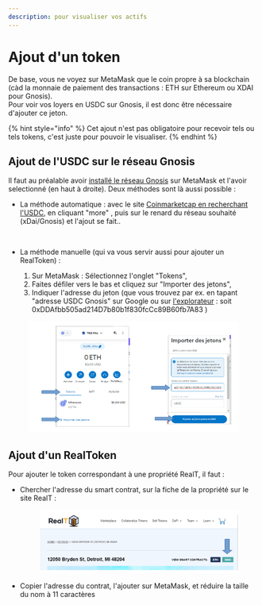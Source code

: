 ```yaml
---
description: pour visualiser vos actifs
---
```


# Ajout d'un token

De base, vous ne voyez sur MetaMask que le coin propre à sa blockchain (càd la monnaie de paiement des transactions : ETH sur Ethereum ou XDAI pour Gnosis).\
Pour voir vos loyers en USDC sur Gnosis, il est donc être nécessaire d'ajouter ce jeton.

{% hint style="info" %}
Cet ajout n'est pas obligatoire pour recevoir tels ou tels tokens, c'est juste pour pouvoir le visualiser.
{% endhint %}

## Ajout de l'USDC sur le réseau Gnosis

Il faut au préalable avoir [installé le réseau Gnosis](ajout-dun-reseau.md) sur MetaMask et l'avoir selectionné (en haut à droite). Deux méthodes sont là aussi possible :&#x20;

*   La méthode automatique : avec le site [Coinmarketcap en recherchant l'USDC](https://coinmarketcap.com/fr/currencies/usd-coin/), en cliquant "more" , puis sur le renard du réseau souhaité (xDai/Gnosis) et l'ajout se fait..

    <figure><img src="../../.gitbook/assets/image (115).png" alt=""><figcaption></figcaption></figure>
* La méthode manuelle (qui va vous servir aussi pour ajouter un RealToken) :&#x20;
  1. Sur MetaMask : Sélectionnez l'onglet "Tokens",
  2. Faites défiler vers le bas et cliquez sur "Importer des jetons",
  3. Indiquer l'adresse du jeton (que vous trouvez par ex. en tapant "adresse USDC Gnosis" sur Google ou sur [l'explorateur](../../defi-realt/explorateurs/) : soit 0xDDAfbb505ad214D7b80b1f830fcCc89B60fb7A83 )

<figure><img src="../../.gitbook/assets/image (123).png" alt=""><figcaption></figcaption></figure>

## Ajout d'un RealToken

Pour ajouter le token correspondant à une propriété RealT, il faut  :&#x20;

*   Chercher l'adresse du smart contrat, sur la fiche de la propriété sur le site RealT :&#x20;

    <figure><img src="../../.gitbook/assets/image (1) (1) (1) (1) (1) (1) (1) (1) (1) (1).png" alt=""><figcaption></figcaption></figure>
*   Copier l'adresse du contrat, l'ajouter sur MetaMask, et réduire la taille du nom à 11 caractères

    <figure><img src="../../.gitbook/assets/image (60).png" alt=""><figcaption></figcaption></figure>

